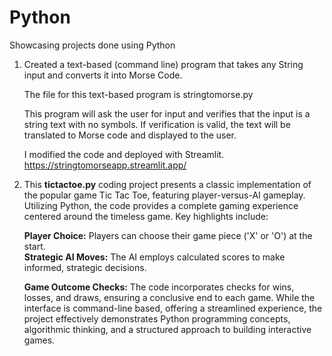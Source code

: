 # Python 
Showcasing projects done using Python

1. Created a text-based (command line) program that takes any String input and converts it into Morse Code.

   The file for this text-based program is stringtomorse.py

   This program will ask the user for input and verifies that the input is a string text with no symbols.
   If verification is valid, the text will be translated to Morse code and displayed to the user.

   I modified the code and deployed with Streamlit. 
   https://stringtomorseapp.streamlit.app/


2. This **tictactoe.py** coding project presents a classic implementation of the popular game Tic Tac Toe, featuring player-versus-AI gameplay. Utilizing Python, the code provides a complete gaming experience centered around the timeless game. Key highlights include:

   **Player Choice:** Players can choose their game piece ('X' or 'O') at the start.   
   **Strategic AI Moves:** The AI employs calculated scores to make informed, strategic decisions.
   
   **Game Outcome Checks:** The code incorporates checks for wins, losses, and draws, ensuring a conclusive end to each game.
   While the interface is command-line based, offering a streamlined experience, the project effectively demonstrates Python programming       concepts, algorithmic thinking, and a structured approach to building interactive games.

